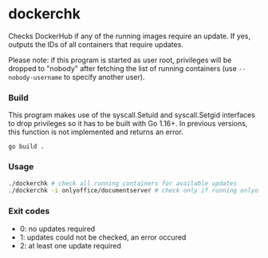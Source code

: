 # dockerchk
Checks DockerHub if any of the running images require an update. If yes, outputs the IDs of all containers that require updates.

Please note: if this program is started as user root, privileges will be dropped to "nobody" after fetching the list of running containers (use `--nobody-username` to specify another user).

### Build
This program makes use of the syscall.Setuid and syscall.Setgid interfaces to drop privileges so it has to be built with Go 1.16+. In previous versions, this function is not implemented and returns an error.

```
go build .
```

### Usage
``` bash
./dockerchk # check all running containers for available updates
./dockerchk -i onlyoffice/documentserver # check only if running onlyoffice/documentserver containers require an update
```

### Exit codes

* 0: no updates required
* 1: updates could not be checked, an error occured
* 2: at least one update required